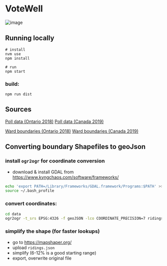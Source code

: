 # VoteWell

![image](https://user-images.githubusercontent.com/3444/66625862-fb5f7d00-ebc3-11e9-9c57-51cde77fae06.png)

## Running locally

```console
# install
nvm use
npm install

# run
npm start
```

### build:
```console
npm run dist
```

## Sources

[Poll data (Ontario 2018)](http://www.calculatedpolitics.com/project/2018-ontario/)
[Poll data (Canada 2019)](https://www.calculatedpolitics.com/project/2019-canada-election/)

[Ward boundaries (Ontario 2018)](https://www.elections.on.ca/en/voting-in-ontario/electoral-districts/current-electoral-district-maps.html)
[Ward boundaries (Canada 2019)](https://open.canada.ca/data/en/dataset/737be5ea-27cf-48a3-91d6-e835f11834b0)


## Converting boundary Shapefiles to geoJson

### install `ogr2ogr` for coordinate conversion

- download & install GDAL from https://www.kyngchaos.com/software/frameworks/
```bash
echo 'export PATH=/Library/Frameworks/GDAL.framework/Programs:$PATH' >> ~/.bash_profile
source ~/.bash_profile
 ```

### convert coordinates:
```bash
cd data
ogr2ogr -t_srs EPSG:4326 -f geoJSON -lco COORDINATE_PRECISION=7 ridings.json path/to/your_shapefile.shp
```

### simplify the shape (for faster lookups)
- go to https://mapshaper.org/
- upload `ridings.json`
- simplify (6-12% is a good starting range)
- export, overwrite original file
